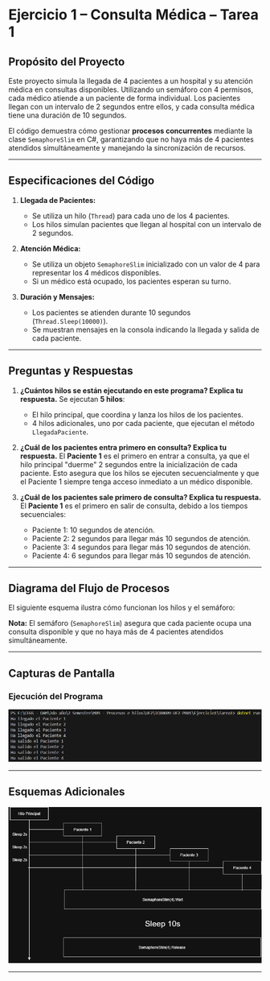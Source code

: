 # Ejercicio 1 – Consulta Médica – Tarea 1

## **Propósito del Proyecto**
Este proyecto simula la llegada de 4 pacientes a un hospital y su atención médica en consultas disponibles. Utilizando un semáforo con 4 permisos, cada médico atiende a un paciente de forma individual. Los pacientes llegan con un intervalo de 2 segundos entre ellos, y cada consulta médica tiene una duración de 10 segundos.

El código demuestra cómo gestionar **procesos concurrentes** mediante la clase `SemaphoreSlim` en C#, garantizando que no haya más de 4 pacientes atendidos simultáneamente y manejando la sincronización de recursos.

---

## **Especificaciones del Código**
1. **Llegada de Pacientes:**
   - Se utiliza un hilo (`Thread`) para cada uno de los 4 pacientes.
   - Los hilos simulan pacientes que llegan al hospital con un intervalo de 2 segundos.

2. **Atención Médica:**
   - Se utiliza un objeto `SemaphoreSlim` inicializado con un valor de 4 para representar los 4 médicos disponibles.
   - Si un médico está ocupado, los pacientes esperan su turno.

3. **Duración y Mensajes:**
   - Los pacientes se atienden durante 10 segundos (`Thread.Sleep(10000)`).
   - Se muestran mensajes en la consola indicando la llegada y salida de cada paciente.

---

## **Preguntas y Respuestas**

1. **¿Cuántos hilos se están ejecutando en este programa? Explica tu respuesta.**
   Se ejecutan **5 hilos**:
   - El hilo principal, que coordina y lanza los hilos de los pacientes.
   - 4 hilos adicionales, uno por cada paciente, que ejecutan el método `LlegadaPaciente`.

2. **¿Cuál de los pacientes entra primero en consulta? Explica tu respuesta.**
   El **Paciente 1** es el primero en entrar a consulta, ya que el hilo principal "duerme" 2 segundos entre la inicialización de cada paciente. Esto asegura que los hilos se ejecuten secuencialmente y que el Paciente 1 siempre tenga acceso inmediato a un médico disponible.

3. **¿Cuál de los pacientes sale primero de consulta? Explica tu respuesta.**
   El **Paciente 1** es el primero en salir de consulta, debido a los tiempos secuenciales:
   - Paciente 1: 10 segundos de atención.
   - Paciente 2: 2 segundos para llegar más 10 segundos de atención.
   - Paciente 3: 4 segundos para llegar más 10 segundos de atención.
   - Paciente 4: 6 segundos para llegar más 10 segundos de atención.

---

## **Diagrama del Flujo de Procesos**
El siguiente esquema ilustra cómo funcionan los hilos y el semáforo:



**Nota:** El semáforo (`SemaphoreSlim`) asegura que cada paciente ocupa una consulta disponible y que no haya más de 4 pacientes atendidos simultáneamente.

---

## **Capturas de Pantalla**
### **Ejecución del Programa**
![](e1-t1-output.png)

---

## **Esquemas Adicionales**
![](e1-t1-esquema.png)

---
